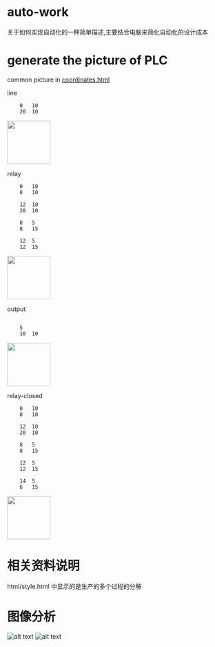 # auto-work

关于如何实现自动化的一种简单描述,主要结合电脑来简化自动化的设计成本

# generate the picture of PLC

common picture in <a href="https://dty717.github.io/auto-work/%E5%9B%BE%E5%83%8F%E5%88%86%E6%9E%90/coordinates.html">coordinates.html</a>

line
```
    0   10
    20  10
```
<img src="https://github.com/dty717/auto-work/blob/master/%E5%9B%BE%E5%83%8F%E5%88%86%E6%9E%90/picture/plc-line.png" width="100" height="100" />

relay
```
    0   10
    8   10

    12  10
    20  10
    
    8   5
    8   15
    
    12  5
    12  15
```
<img src="https://github.com/dty717/auto-work/blob/master/%E5%9B%BE%E5%83%8F%E5%88%86%E6%9E%90/picture/plc-relay.png" width="100" height="100" />

output
```
    
    5
    10  10
```
<img src="https://github.com/dty717/auto-work/blob/master/%E5%9B%BE%E5%83%8F%E5%88%86%E6%9E%90/picture/plc-output.png" width="100" height="100" />

relay-closed
```
    0   10
    8   10

    12  10
    20  10

    8   5
    8   15

    12  5
    12  15

    14  5
    6   15
```
<img src="https://github.com/dty717/auto-work/blob/master/%E5%9B%BE%E5%83%8F%E5%88%86%E6%9E%90/picture/plc-relay-closed.png" width="100" height="100" />


# 相关资料说明

html/style.html 中显示的是生产的多个过程的分解

# 图像分析

![alt text](https://github.com/dty717/auto-work/blob/master/%E5%9B%BE%E5%83%8F%E5%88%86%E6%9E%90/picture/6.7.png)
![alt text](https://github.com/dty717/auto-work/blob/master/%E5%9B%BE%E5%83%8F%E5%88%86%E6%9E%90/picture/6.7_test.png)
